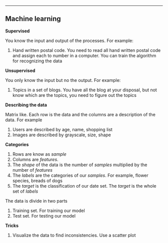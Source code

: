 ----------------
Machine learning
----------------
**Supervised**

You know the input and output of the processes. For example:
1. Hand written postal code. You need to read all hand written postal code and assign each to number in a computer. 
You can train the algorithm for recognizing the data

**Unsupervised**

You only know the input but no the output. For example:
1. Topics in a set of blogs. You have all the blog at your disposal, but not know which are the topics, 
you need to figure out the topics

**Describing the data**

Matrix like. Each row is the data and the columns are a description of the data. For example
1. Users are described by age, name, shopping list
2. Images are described by grayscale, size, shape

**Categories**
1. Rows are know as _sample_ 
2. Columns are _features_. 
3. The _shape_ of the data is the number of _samples_ multiplied by the number of _features_ 
4. The _labels_ are the categories of our _samples_. For example, flower species, breads of dogs
5. The _target_ is the classification of our date set. The _target_ is the whole set of _labels_ 

The data is divide in two parts
1. Training set. For training our model
2. Test set. For testing our model

**Tricks**
1. Visualize the data to find inconsistencies. Use a scatter plot



